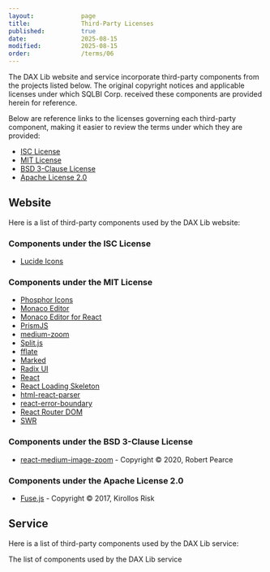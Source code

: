 ```yaml
---
layout:             page
title:              Third-Party Licenses
published:          true
date:               2025-08-15
modified:           2025-08-15
order:              /terms/06
---
```

The DAX Lib website and service incorporate third-party components from the projects listed below. The original copyright notices and applicable licenses under which SQLBI Corp. received these components are provided herein for reference.

Below are reference links to the licenses governing each third-party component, making it easier to review the terms under which they are provided:

- [ISC License](https://opensource.org/license/isc-license-txt)
- [MIT License](https://opensource.org/license/mit)
- [BSD 3-Clause License](https://opensource.org/license/bsd-3-clause)
- [Apache License 2.0](https://opensource.org/license/apache-2-0)

## Website

Here is a list of third-party components used by the DAX Lib website:

### Components under the ISC License

- [Lucide Icons](https://lucide.dev/)

### Components under the MIT License

- [Phosphor Icons](https://phosphoricons.com/)
- [Monaco Editor](https://microsoft.github.io/monaco-editor/)
- [Monaco Editor for React](https://github.com/suren-atoyan/monaco-react)
- [PrismJS](https://prismjs.com/)
- [medium-zoom](https://github.com/francoischalifour/medium-zoom)
- [Split.js](https://split.js.org/)
- [fflate](https://101arrowz.github.io/fflate/)
- [Marked](https://marked.js.org/)
- [Radix UI](https://www.radix-ui.com/)
- [React](https://reactjs.org/)
- [React Loading Skeleton](https://github.com/dvtng/react-loading-skeleton)
- [html-react-parser](https://github.com/remarkablemark/html-react-parser)
- [react-error-boundary](https://github.com/bvaughn/react-error-boundary)
- [React Router DOM](https://reactrouter.com/en/main)
- [SWR](https://swr.vercel.app/)

### Components under the BSD 3-Clause License

- [react-medium-image-zoom](https://github.com/rpearce/react-medium-image-zoom) - Copyright &copy; 2020, Robert Pearce

### Components under the Apache License 2.0

- [Fuse.js](https://fusejs.io/) - Copyright &copy; 2017, Kirollos Risk

## Service

Here is a list of third-party components used by the DAX Lib service:

<todo visible>The list of components used by the DAX Lib service</todo>